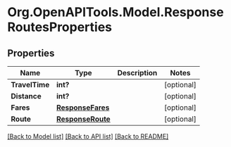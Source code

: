 # Org.OpenAPITools.Model.ResponseRoutesProperties

## Properties

Name | Type | Description | Notes
------------ | ------------- | ------------- | -------------
**TravelTime** | **int?** |  | [optional] 
**Distance** | **int?** |  | [optional] 
**Fares** | [**ResponseFares**](ResponseFares.md) |  | [optional] 
**Route** | [**ResponseRoute**](ResponseRoute.md) |  | [optional] 

[[Back to Model list]](../README.md#documentation-for-models) [[Back to API list]](../README.md#documentation-for-api-endpoints) [[Back to README]](../README.md)

